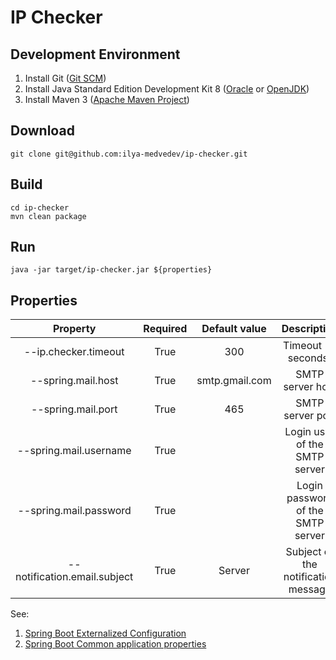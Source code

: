 IP Checker
==============

Development Environment
-----------------------
1. Install Git ([Git SCM](https://git-scm.com/book/en/v2/Getting-Started-Installing-Git))
2. Install Java Standard Edition Development Kit  8 ([Oracle](http://www.oracle.com/technetwork/java/javase/downloads/index.html) or [OpenJDK](http://openjdk.java.net/install/))
3. Install Maven 3 ([Apache Maven Project](https://maven.apache.org/download.cgi))

Download
--------
    git clone git@github.com:ilya-medvedev/ip-checker.git

Build
-----
    cd ip-checker
    mvn clean package

Run
---
    java -jar target/ip-checker.jar ${properties}

Properties
----------
|           Property           | Required | Default value  |             Description             |
|:----------------------------:|:--------:|:--------------:|:-----------------------------------:|
|     --ip.checker.timeout     |   True   |      300       |        Timeout (in seconds)         |
|      --spring.mail.host      |   True   | smtp.gmail.com |          SMTP server host           |
|      --spring.mail.port      |   True   |      465       |          SMTP server port           |
|    --spring.mail.username    |   True   |                |    Login user of the SMTP server    |
|    --spring.mail.password    |   True   |                |  Login password of the SMTP server  |
| --notification.email.subject |   True   |     Server     | Subject of the notification message |

See:
1. [Spring Boot Externalized Configuration](http://docs.spring.io/spring-boot/docs/current/reference/html/boot-features-external-config.html)
2. [Spring Boot Common application properties](http://docs.spring.io/spring-boot/docs/current/reference/html/common-application-properties.html)